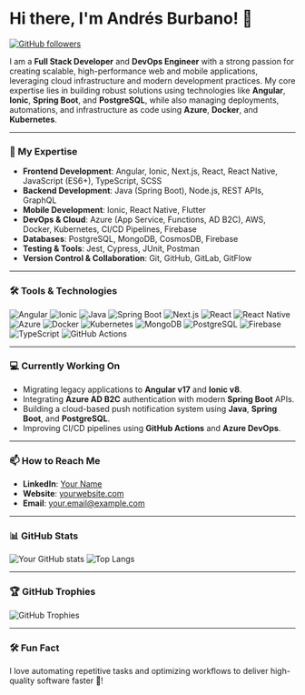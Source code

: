 # Hi there, I'm Andrés Burbano! 👋

[![GitHub followers](https://img.shields.io/github/followers/andres-b-devops?label=Follow&style=social)](https://github.com/andres-b-devops)

I am a **Full Stack Developer** and **DevOps Engineer** with a strong passion for creating scalable, high-performance web and mobile applications, leveraging cloud infrastructure and modern development practices. My core expertise lies in building robust solutions using technologies like **Angular**, **Ionic**, **Spring Boot**, and **PostgreSQL**, while also managing deployments, automations, and infrastructure as code using **Azure**, **Docker**, and **Kubernetes**.

---

### 🚀 My Expertise

- **Frontend Development**: Angular, Ionic, Next.js, React, React Native, JavaScript (ES6+), TypeScript, SCSS
- **Backend Development**: Java (Spring Boot), Node.js, REST APIs, GraphQL
- **Mobile Development**: Ionic, React Native, Flutter
- **DevOps & Cloud**: Azure (App Service, Functions, AD B2C), AWS, Docker, Kubernetes, CI/CD Pipelines, Firebase
- **Databases**: PostgreSQL, MongoDB, CosmosDB, Firebase
- **Testing & Tools**: Jest, Cypress, JUnit, Postman
- **Version Control & Collaboration**: Git, GitHub, GitLab, GitFlow

---

### 🛠️ Tools & Technologies

![Angular](https://img.shields.io/badge/Angular-DD0031?style=flat&logo=angular&logoColor=white)
![Ionic](https://img.shields.io/badge/Ionic-3880FF?style=flat&logo=ionic&logoColor=white)
![Java](https://img.shields.io/badge/Java-007396?style=flat&logo=java&logoColor=white)
![Spring Boot](https://img.shields.io/badge/Spring%20Boot-6DB33F?style=flat&logo=spring-boot&logoColor=white)
![Next.js](https://img.shields.io/badge/Next.js-000000?style=flat&logo=nextdotjs&logoColor=white)
![React](https://img.shields.io/badge/React-61DAFB?style=flat&logo=react&logoColor=black)
![React Native](https://img.shields.io/badge/React%20Native-61DAFB?style=flat&logo=react&logoColor=black)
![Azure](https://img.shields.io/badge/Azure-0078D4?style=flat&logo=microsoft-azure&logoColor=white)
![Docker](https://img.shields.io/badge/Docker-2496ED?style=flat&logo=docker&logoColor=white)
![Kubernetes](https://img.shields.io/badge/Kubernetes-326CE5?style=flat&logo=kubernetes&logoColor=white)
![MongoDB](https://img.shields.io/badge/MongoDB-47A248?style=flat&logo=mongodb&logoColor=white)
![PostgreSQL](https://img.shields.io/badge/PostgreSQL-4169E1?style=flat&logo=postgresql&logoColor=white)
![Firebase](https://img.shields.io/badge/Firebase-FFCA28?style=flat&logo=firebase&logoColor=black)
![TypeScript](https://img.shields.io/badge/TypeScript-007ACC?style=flat&logo=typescript&logoColor=white)
![GitHub Actions](https://img.shields.io/badge/GitHub%20Actions-2088FF?style=flat&logo=github-actions&logoColor=white)

---

### 💻 Currently Working On

- Migrating legacy applications to **Angular v17** and **Ionic v8**.
- Integrating **Azure AD B2C** authentication with modern **Spring Boot** APIs.
- Building a cloud-based push notification system using **Java**, **Spring Boot**, and **PostgreSQL**.
- Improving CI/CD pipelines using **GitHub Actions** and **Azure DevOps**.

---

### 📫 How to Reach Me

- **LinkedIn**: [Your Name](https://www.linkedin.com/in/andres-b-devops/)
- **Website**: [yourwebsite.com](https://yourwebsite.com)
- **Email**: your.email@example.com

---

### 📊 GitHub Stats

![Your GitHub stats](https://github-readme-stats.vercel.app/api?username=andres-b-devops&show_icons=true&theme=tokyonight)
![Top Langs](https://github-readme-stats.vercel.app/api/top-langs/?username=andres-b-devops&layout=compact&theme=tokyonight)

---

### 🏆 GitHub Trophies

![GitHub Trophies](https://github-profile-trophy.vercel.app/?username=andres-b-devops&theme=onedark&column=3&margin-w=15&margin-h=15)

---

### 🛠️ Fun Fact

I love automating repetitive tasks and optimizing workflows to deliver high-quality software faster 🚀!

